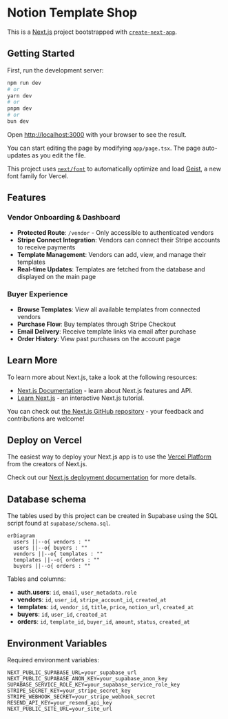 # Notion Template Shop

This is a [Next.js](https://nextjs.org) project bootstrapped with [`create-next-app`](https://nextjs.org/docs/app/api-reference/cli/create-next-app).

## Getting Started

First, run the development server:

```bash
npm run dev
# or
yarn dev
# or
pnpm dev
# or
bun dev
```

Open [http://localhost:3000](http://localhost:3000) with your browser to see the result.

You can start editing the page by modifying `app/page.tsx`. The page auto-updates as you edit the file.

This project uses [`next/font`](https://nextjs.org/docs/app/building-your-application/optimizing/fonts) to automatically optimize and load [Geist](https://vercel.com/font), a new font family for Vercel.

## Features

### Vendor Onboarding & Dashboard
- **Protected Route**: `/vendor` - Only accessible to authenticated vendors
- **Stripe Connect Integration**: Vendors can connect their Stripe accounts to receive payments
- **Template Management**: Vendors can add, view, and manage their templates
- **Real-time Updates**: Templates are fetched from the database and displayed on the main page

### Buyer Experience
- **Browse Templates**: View all available templates from connected vendors
- **Purchase Flow**: Buy templates through Stripe Checkout
- **Email Delivery**: Receive template links via email after purchase
- **Order History**: View past purchases on the account page

## Learn More

To learn more about Next.js, take a look at the following resources:

- [Next.js Documentation](https://nextjs.org/docs) - learn about Next.js features and API.
- [Learn Next.js](https://nextjs.org/learn) - an interactive Next.js tutorial.

You can check out [the Next.js GitHub repository](https://github.com/vercel/next.js) - your feedback and contributions are welcome!

## Deploy on Vercel

The easiest way to deploy your Next.js app is to use the [Vercel Platform](https://vercel.com/new?utm_medium=default-template&filter=next.js&utm_source=create-next-app&utm_campaign=create-next-app-readme) from the creators of Next.js.

Check out our [Next.js deployment documentation](https://nextjs.org/docs/app/building-your-application/deploying) for more details.

## Database schema

The tables used by this project can be created in Supabase using the SQL script
found at `supabase/schema.sql`.

```mermaid
erDiagram
  users ||--o{ vendors : ""
  users ||--o{ buyers : ""
  vendors ||--o{ templates : ""
  templates ||--o{ orders : ""
  buyers ||--o{ orders : ""
```

Tables and columns:

- **auth.users**: `id`, `email`, `user_metadata.role`
- **vendors**: `id`, `user_id`, `stripe_account_id`, `created_at`
- **templates**: `id`, `vendor_id`, `title`, `price`, `notion_url`, `created_at`
- **buyers**: `id`, `user_id`, `created_at`
- **orders**: `id`, `template_id`, `buyer_id`, `amount`, `status`, `created_at`

## Environment Variables

Required environment variables:

```env
NEXT_PUBLIC_SUPABASE_URL=your_supabase_url
NEXT_PUBLIC_SUPABASE_ANON_KEY=your_supabase_anon_key
SUPABASE_SERVICE_ROLE_KEY=your_supabase_service_role_key
STRIPE_SECRET_KEY=your_stripe_secret_key
STRIPE_WEBHOOK_SECRET=your_stripe_webhook_secret
RESEND_API_KEY=your_resend_api_key
NEXT_PUBLIC_SITE_URL=your_site_url
```
